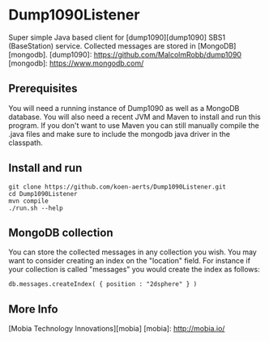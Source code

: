 # Dump1090Listener

Super simple Java based client for [dump1090][dump1090] SBS1 (BaseStation) service. Collected messages are stored in [MongoDB][mongodb].
[dump1090]: https://github.com/MalcolmRobb/dump1090
[mongodb]: https://www.mongodb.com/

## Prerequisites

You will need a running instance of Dump1090 as well as a MongoDB database. You will also need a recent JVM and Maven to install and run this program. If you don't want to use Maven you can still manually compile the .java files and make sure to include the mongodb java driver in the classpath.

## Install and run

    git clone https://github.com/koen-aerts/Dump1090Listener.git
    cd Dump1090Listener
    mvn compile
    ./run.sh --help

## MongoDB collection

You can store the collected messages in any collection you wish. You may want to consider creating an index on the "location" field. For instance if your collection is called "messages" you would create the index as follows:

    db.messages.createIndex( { position : "2dsphere" } )

## More Info

[Mobia Technology Innovations][mobia]
[mobia]: http://mobia.io/
